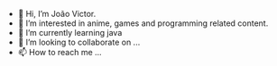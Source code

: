- 👋 Hi, I’m João Victor.
- 👀 I’m interested in anime, games and programming related content.
- 🌱 I’m currently learning java
- 💞️ I’m looking to collaborate on ...
- 📫 How to reach me ...

<!---
joaovictor-sf/joaovictor-sf is a ✨ special ✨ repository because its `README.md` (this file) appears on your GitHub profile.
You can click the Preview link to take a look at your changes.
--->
